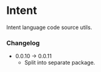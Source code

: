 # Intent

Intent language code source utils.

### Changelog

- 0.0.10 &rarr; 0.0.11
  - Split into separate package.
    
